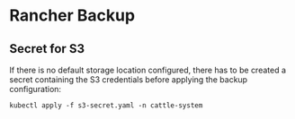 # Rancher Backup
## Secret for S3

If there is no default storage location configured, there has to be created a secret containing the S3 credentials before applying the backup configuration:
```
kubectl apply -f s3-secret.yaml -n cattle-system
```